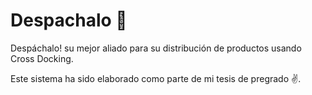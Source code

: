# Despachalo 🚚

Despáchalo! su mejor aliado para su distribución de productos usando Cross Docking.

Este sistema ha sido elaborado como parte de mi tesis de pregrado ✌.
